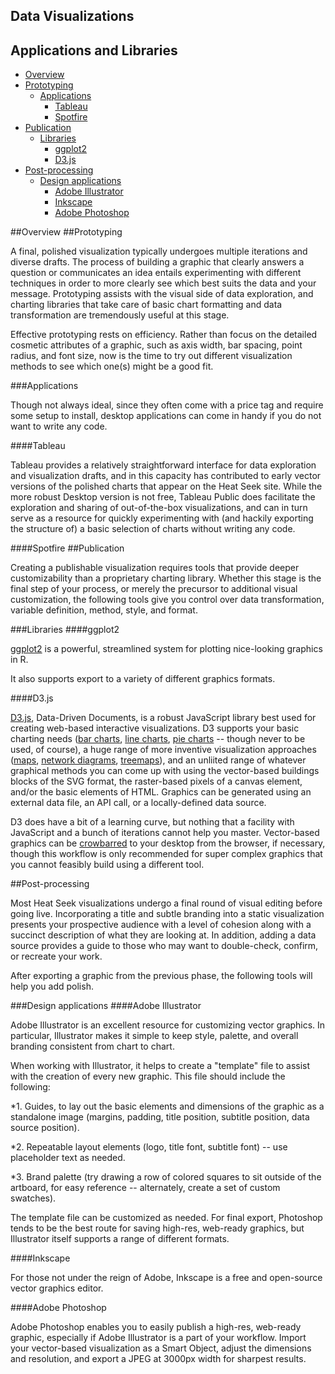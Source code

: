 ## Data Visualizations

## Applications and Libraries

- [Overview](#overview) 
- [Prototyping](#prototyping) 
    - [Applications](#applications) 
        - [Tableau](#tableau) 
        - [Spotfire](#spotfire) 
- [Publication](#publication)
    - [Libraries](#libraries)
        - [ggplot2](#ggplot)
        - [D3.js](#d3js)
- [Post-processing](#postprocessing)
    - [Design applications](#designapps) 
        - [Adobe Illustrator](#illustrator) 
        - [Inkscape](#inkscape) 
        - [Adobe Photoshop](#photoshop)
     
<a name="overview"/>   
##Overview

<a name="prototyping"/>
##Prototyping

A final, polished visualization typically undergoes multiple iterations and diverse drafts. The process of building a graphic that clearly answers a question or communicates an idea entails experimenting with different techniques in order to more clearly see which best suits the data and your message. Prototyping assists with the visual side of data exploration, and charting libraries that take care of basic chart formatting and data transformation are tremendously useful at this stage. 

Effective prototyping rests on efficiency. Rather than focus on the detailed cosmetic attributes of a graphic, such as axis width, bar spacing, point radius, and font size, now is the time to try out different visualization methods to see which one(s) might be a good fit.

<a name="applications"/>
###Applications

Though not always ideal, since they often come with a price tag and require some setup to install, desktop applications can come in handy if you do not want to write any code. 

<a name="tableau"/>
####Tableau

Tableau provides a relatively straightforward interface for data exploration and visualization drafts, and in this capacity has contributed to early vector versions of the polished charts that appear on the Heat Seek site. While the more robust Desktop version is not free, Tableau Public does facilitate the exploration and sharing of out-of-the-box visualizations, and can in turn serve as a resource for quickly experimenting with (and hackily exporting the structure of) a basic selection of charts without writing any code. 

<a name="spotfire"/>
####Spotfire

<a name="publication"/>
##Publication

Creating a publishable visualization requires tools that provide deeper customizability than a proprietary charting library. Whether this stage is the final step of your process, or merely the precursor to additional visual customization, the following tools give you control over data transformation, variable definition, method, style, and format. 

<a name="libraries"/>
###Libraries

<a name="ggplot2"/>
####ggplot2

[ggplot2](http://ggplot2.org/) is a powerful, streamlined system for plotting nice-looking graphics in R. 

It also supports export to a variety of different graphics formats. 

<a name="d3js"/>
####D3.js

[D3.js](http://d3js.org/), Data-Driven Documents, is a robust JavaScript library best used for creating web-based interactive visualizations. D3 supports your basic charting needs ([bar charts](http://bost.ocks.org/mike/bar/), [line charts](http://bl.ocks.org/mbostock/3883245), [pie charts](http://bl.ocks.org/mbostock/3887235) -- though never to be used, of course), a huge range of more inventive visualization approaches ([maps](http://bost.ocks.org/mike/map/), [network diagrams](http://bl.ocks.org/jose187/4733747), [treemaps](http://bl.ocks.org/mbostock/4063582)), and an unliited range of whatever graphical methods you can come up with using the vector-based buildings blocks of the SVG format, the raster-based pixels of a canvas element, and/or the basic elements of HTML. Graphics can be generated using an external data file, an API call, or a locally-defined data source. 

D3 does have a bit of a learning curve, but nothing that a facility with JavaScript and a bunch of iterations cannot help you master. Vector-based graphics can be [crowbarred](http://nytimes.github.io/svg-crowbar/) to your desktop from the browser, if necessary, though this workflow is only recommended for super complex graphics that you cannot feasibly build using a different tool. 

<a name="postprocessing"/>
##Post-processing

Most Heat Seek visualizations undergo a final round of visual editing before going live. Incorporating a title and subtle branding into a static visualization presents your prospective audience with a level of cohesion along with a succinct description of what they are looking at. In addition, adding a data source provides a guide to those who may want to double-check, confirm, or recreate your work. 

After exporting a graphic from the previous phase, the following tools will help you add polish.

<a name="designapps"/>
###Design applications

<a name="illustrator"/>
####Adobe Illustrator

Adobe Illustrator is an excellent resource for customizing vector graphics. In particular, Illustrator makes it simple to keep style, palette, and overall branding consistent from chart to chart. 

When working with Illustrator, it helps to create a "template" file to assist with the creation of every new graphic. This file should include the following:

*1. Guides, to lay out the basic elements and dimensions of the graphic as a standalone image (margins, padding, title position, subtitle position, data source position).

*2. Repeatable layout elements (logo, title font, subtitle font) -- use placeholder text as needed.

*3. Brand palette (try drawing a row of colored squares to sit outside of the artboard, for easy reference -- alternately, create a set of custom swatches).

The template file can be customized as needed. For final export, Photoshop tends to be the best route for saving high-res, web-ready graphics, but Illustrator itself supports a range of different formats. 

<a name="inkscape"/>
####Inkscape

For those not under the reign of Adobe, Inkscape is a free and open-source vector graphics editor. 

<a name="photoshop"/>
####Adobe Photoshop

Adobe Photoshop enables you to easily publish a high-res, web-ready graphic, especially if Adobe Illustrator is a part of your workflow. Import your vector-based visualization as a Smart Object, adjust the dimensions and resolution, and export a JPEG at 3000px width for sharpest results. 